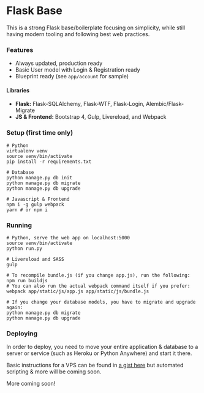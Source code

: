 # Flask Base

This is a strong Flask base/boilerplate focusing on simplicity, while still having modern tooling and following best web practices.

### Features

- Always updated, production ready
- Basic User model with Login & Registration ready
- Blueprint ready (see `app/account` for sample)

#### Libraries

- **Flask:** Flask-SQLAlchemy, Flask-WTF, Flask-Login, Alembic/Flask-Migrate
- **JS & Frontend:** Bootstrap 4, Gulp, Livereload, and Webpack

### Setup (first time only)

```shell
# Python
virtualenv venv
source venv/bin/activate
pip install -r requirements.txt

# Database
python manage.py db init
python manage.py db migrate
python manage.py db upgrade

# Javascript & Frontend
npm i -g gulp webpack
yarn # or npm i
```

### Running

```shell
# Python, serve the web app on localhost:5000
source venv/bin/activate
python run.py

# Livereload and SASS
gulp

# To recompile bundle.js (if you change app.js), run the following:
npm run buildjs
# You can also run the actual webpack command itself if you prefer:
webpack app/static/js/app.js app/static/js/bundle.js

# If you change your database models, you have to migrate and upgrade again:
python manage.py db migrate
python manage.py db upgrade
```

### Deploying

In order to deploy, you need to move your entire application & database to a server or service (such as Heroku or Python Anywhere) and start it there.

Basic instructions for a VPS can be found in [a gist here](https://gist.github.com/mcescalante/5db616b9a826605f1df35f79b09cf6f6) but automated scripting & more will be coming soon.

More coming soon!